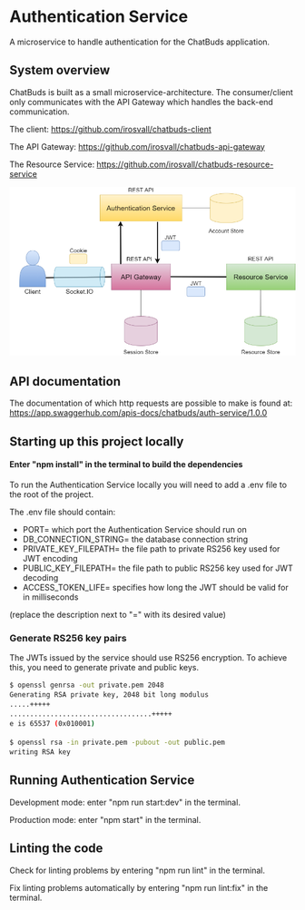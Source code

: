 # Authentication Service

A microservice to handle authentication for the ChatBuds application.

## System overview
ChatBuds is built as a small microservice-architecture. The consumer/client only communicates with the API Gateway which handles the back-end communication.

The client: https://github.com/irosvall/chatbuds-client

The API Gateway: https://github.com/irosvall/chatbuds-api-gateway

The Resource Service: https://github.com/irosvall/chatbuds-resource-service

![Architecture](./.readme/chatbuds-architecture.png)

## API documentation
The documentation of which http requests are possible to make is found at: https://app.swaggerhub.com/apis-docs/chatbuds/auth-service/1.0.0

## Starting up this project locally
#### Enter "npm install" in the terminal to build the dependencies

To run the Authentication Service locally you will need to add a .env file to the root of the project.

The .env file should contain:

- PORT= which port the Authentication Service should run on
- DB_CONNECTION_STRING= the database connection string
- PRIVATE_KEY_FILEPATH= the file path to private RS256 key used for JWT encoding
- PUBLIC_KEY_FILEPATH= the file path to public RS256 key used for JWT decoding
- ACCESS_TOKEN_LIFE= specifies how long the JWT should be valid for in milliseconds

(replace the description next to "=" with its desired value)

### Generate RS256 key pairs

The JWTs issued by the service should use RS256 encryption. To achieve this, you need to generate private and public keys.

```bash
$ openssl genrsa -out private.pem 2048
Generating RSA private key, 2048 bit long modulus
.....+++++
...................................+++++
e is 65537 (0x010001)

$ openssl rsa -in private.pem -pubout -out public.pem
writing RSA key

```

## Running Authentication Service
Development mode: enter "npm run start:dev" in the terminal.

Production mode: enter "npm start" in the terminal.

## Linting the code
Check for linting problems by entering "npm run lint" in the terminal.

Fix linting problems automatically by entering "npm run lint:fix" in the terminal.
